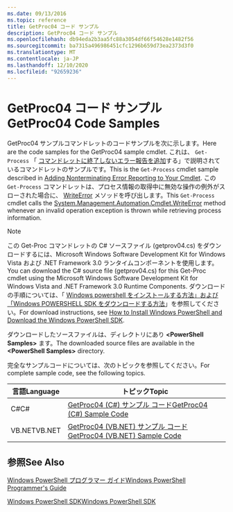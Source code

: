 ```yaml
---
ms.date: 09/13/2016
ms.topic: reference
title: GetProc04 コード サンプル
description: GetProc04 コード サンプル
ms.openlocfilehash: db94eda2b3aa5fc88a3054df66f54628e1482f56
ms.sourcegitcommit: ba7315a496986451cfc1296b659d73ea2373d3f0
ms.translationtype: MT
ms.contentlocale: ja-JP
ms.lasthandoff: 12/10/2020
ms.locfileid: "92659236"
---
```

# <a name="getproc04-code-samples"></a><span data-ttu-id="9a9e5-103">GetProc04 コード サンプル</span><span class="sxs-lookup"><span data-stu-id="9a9e5-103">GetProc04 Code Samples</span></span>

<span data-ttu-id="9a9e5-104">GetProc04 サンプルコマンドレットのコードサンプルを次に示します。</span><span class="sxs-lookup"><span data-stu-id="9a9e5-104">Here are the code samples for the GetProc04 sample cmdlet.</span></span> <span data-ttu-id="9a9e5-105">これは、 `Get-Process` 「 [コマンドレットに終了しないエラー報告を追加](../cmdlet/adding-non-terminating-error-reporting-to-your-cmdlet.md)する」で説明されているコマンドレットのサンプルです。</span><span class="sxs-lookup"><span data-stu-id="9a9e5-105">This is the `Get-Process` cmdlet sample described in [Adding Nonterminating Error Reporting to Your Cmdlet](../cmdlet/adding-non-terminating-error-reporting-to-your-cmdlet.md).</span></span> <span data-ttu-id="9a9e5-106">この `Get-Process` コマンドレットは、プロセス情報の取得中に無効な操作の例外がスローされた場合に、 [WriteError](/dotnet/api/System.Management.Automation.Cmdlet.WriteError) メソッドを呼び出します。</span><span class="sxs-lookup"><span data-stu-id="9a9e5-106">This `Get-Process` cmdlet calls the [System.Management.Automation.Cmdlet.WriteError](/dotnet/api/System.Management.Automation.Cmdlet.WriteError) method whenever an invalid operation exception is thrown while retrieving process information.</span></span>

> [!NOTE]
> <span data-ttu-id="9a9e5-107">この Get-Proc コマンドレットの C# ソースファイル (getprov04.cs) をダウンロードするには、Microsoft Windows Software Development Kit for Windows Vista および .NET Framework 3.0 ランタイムコンポーネントを使用します。</span><span class="sxs-lookup"><span data-stu-id="9a9e5-107">You can download the C# source file (getprov04.cs) for this Get-Proc cmdlet using the Microsoft Windows Software Development Kit for Windows Vista and .NET Framework 3.0 Runtime Components.</span></span> <span data-ttu-id="9a9e5-108">ダウンロードの手順については、「 [Windows powershell をインストールする方法」および「Windows POWERSHELL SDK をダウンロードする方法](/powershell/scripting/developer/installing-the-windows-powershell-sdk)」を参照してください。</span><span class="sxs-lookup"><span data-stu-id="9a9e5-108">For download instructions, see [How to Install Windows PowerShell and Download the Windows PowerShell SDK](/powershell/scripting/developer/installing-the-windows-powershell-sdk).</span></span>
>
> <span data-ttu-id="9a9e5-109">ダウンロードしたソースファイルは、ディレクトリにあり **\<PowerShell Samples>** ます。</span><span class="sxs-lookup"><span data-stu-id="9a9e5-109">The downloaded source files are available in the **\<PowerShell Samples>** directory.</span></span>

<span data-ttu-id="9a9e5-110">完全なサンプルコードについては、次のトピックを参照してください。</span><span class="sxs-lookup"><span data-stu-id="9a9e5-110">For complete sample code, see the following topics.</span></span>

|<span data-ttu-id="9a9e5-111">言語</span><span class="sxs-lookup"><span data-stu-id="9a9e5-111">Language</span></span>|<span data-ttu-id="9a9e5-112">トピック</span><span class="sxs-lookup"><span data-stu-id="9a9e5-112">Topic</span></span>|
|--------------|-----------|
|<span data-ttu-id="9a9e5-113">C#</span><span class="sxs-lookup"><span data-stu-id="9a9e5-113">C#</span></span>|[<span data-ttu-id="9a9e5-114">GetProc04 (C#) サンプル コード</span><span class="sxs-lookup"><span data-stu-id="9a9e5-114">GetProc04 (C#) Sample Code</span></span>](./getproc04-csharp-sample-code.md)|
|<span data-ttu-id="9a9e5-115">VB.NET</span><span class="sxs-lookup"><span data-stu-id="9a9e5-115">VB.NET</span></span>|[<span data-ttu-id="9a9e5-116">GetProc04 (VB.NET) サンプル コード</span><span class="sxs-lookup"><span data-stu-id="9a9e5-116">GetProc04 (VB.NET) Sample Code</span></span>](./getproc04-vb-net-sample-code.md)|

## <a name="see-also"></a><span data-ttu-id="9a9e5-117">参照</span><span class="sxs-lookup"><span data-stu-id="9a9e5-117">See Also</span></span>

[<span data-ttu-id="9a9e5-118">Windows PowerShell プログラマー ガイド</span><span class="sxs-lookup"><span data-stu-id="9a9e5-118">Windows PowerShell Programmer's Guide</span></span>](./windows-powershell-programmer-s-guide.md)

[<span data-ttu-id="9a9e5-119">Windows PowerShell SDK</span><span class="sxs-lookup"><span data-stu-id="9a9e5-119">Windows PowerShell SDK</span></span>](../windows-powershell-reference.md)
